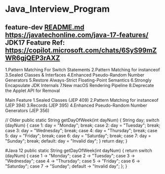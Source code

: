 # Java_Interview_Program

feature-dev
[README.md](README.md)
https://javatechonline.com/java-17-features/
JDK17 Feature  Ref: https://copilot.microsoft.com/chats/6SyS99mZWR6gjQEP3rAXZ
------------------------
1.Pattern Matching For Switch Statements
2.Pattern Matching for instanceof
3.Sealed Classes & Interfaces
4.Enhanced Pseudo-Random Number Generators
5.Restore Always-Strict Floating-Point Semantics
6.Strongly Encapsulate JDK Internals
7.New macOS Rendering Pipeline
8.Deprecate the Applet API for Removal

Main Feature
1.Sealed Classes (JEP 409)
2.Pattern Matching for instanceof (JEP 394)
3.Records (JEP 395)
4.Enhanced Pseudo-Random Number Generators (JEP 356)

// Older
public static String getDayOfWeek(int dayNum) {
String day;
switch (dayNum) {
case 1:
day = "Monday";
break;
case 2:
day = "Tuesday";
break;
case 3:
day = "Wednesday";
break;
case 4:
day = "Thursday";
break;
case 5:
day = "Friday";
break;
case 6:
day = "Saturday";
break;
case 7:
day = "Sunday";
break;
default:
day = "Invalid day";
}
return day;
}

#Java 12
public static String getDayOfWeek(int dayNum) {
return switch (dayNum) {
case 1 -> "Monday";
case 2 -> "Tuesday";
case 3 -> "Wednesday";
case 4 -> "Thursday";
case 5 -> "Friday";
case 6 -> "Saturday";
case 7 -> "Sunday";
default -> "Invalid day";
};
}

